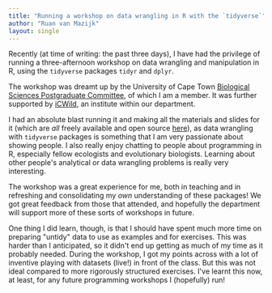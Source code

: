 ```yaml
---
title: "Running a workshop on data wrangling in R with the `tidyverse`"
author: "Ruan van Mazijk"
layout: single
---
```


Recently (at time of writing: the past three days), I have had the privilege of running a three-afternoon workshop on data wrangling and manipulation in R, using the `tidyverse` packages `tidyr` and `dplyr`.

The workshop was dreamt up by the University of Cape Town [Biological Sciences Postgraduate Committee](https://uctbioscipg.wixsite.com/uctbioscipg), of which I am a member. It was further supported by [iCWild](http://www.icwild.uct.ac.za/), an institute within our department.

I had an absolute blast running it and making all the materials and slides for it (which are _all_ freely available and open source [here](https://rvanmazijk.github.io/data-wrangling-workshop/)), as data wrangling with `tidyverse` packages is something that I am very passionate about showing people. I also really enjoy chatting to people about programming in R, especially fellow ecologists and evolutionary biologists. Learning about other people's analytical or data wrangling problems is really very interesting.

The workshop was a great experience for me, both in teaching and in refreshing and consolidating my _own_ understanding of these packages! We got great feedback from those that attended, and hopefully the department will support more of these sorts of workshops in future.

One thing I did learn, though, is that I should have spent much more time on preparing "untidy" data to use as examples and for exercises. This was harder than I anticipated, so it didn't end up getting as much of my time as it probably needed. During the workshop, I got my points across with a lot of inventive playing with datasets (live!) in front of the class. But this was not ideal compared to more rigorously structured exercises. I've learnt this now, at least, for any future programming workshops I (hopefully) run!
